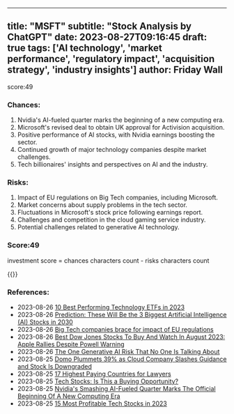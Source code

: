 
---
title: "MSFT"
subtitle: "Stock Analysis by ChatGPT"
date: 2023-08-27T09:16:45
draft: true
tags: ['AI technology', 'market performance', 'regulatory impact', 'acquisition strategy', 'industry insights']
author: Friday Wall
---

score:49
### Chances:
1. Nvidia's AI-fueled quarter marks the beginning of a new computing era.
2. Microsoft's revised deal to obtain UK approval for Activision acquisition.
3. Positive performance of AI stocks, with Nvidia earnings boosting the sector.
4. Continued growth of major technology companies despite market challenges.
5. Tech billionaires' insights and perspectives on AI and the industry.
### Risks:
1. Impact of EU regulations on Big Tech companies, including Microsoft.
2. Market concerns about supply problems in the tech sector.
3. Fluctuations in Microsoft's stock price following earnings report.
4. Challenges and competition in the cloud gaming service industry.
5. Potential challenges related to generative AI technology.
### Score:49
investment score = chances characters count - risks characters count

{{<tradingview symbol="NASDAQ:MSFT">}}
### References:
- 2023-08-26 [10 Best Performing Technology ETFs in 2023](https://finance.yahoo.com/news/10-best-performing-technology-etfs-143502130.html?.tsrc=rss)
- 2023-08-26 [Prediction: These Will Be the 3 Biggest Artificial Intelligence (AI) Stocks in 2030](https://finance.yahoo.com/m/2c14d38a-6b3b-39b9-8aaa-25792a150014/prediction%3A-these-will-be-the.html?.tsrc=rss)
- 2023-08-26 [Big Tech companies brace for impact of EU regulations](https://finance.yahoo.com/video/big-tech-companies-brace-impact-211135930.html?.tsrc=rss)
- 2023-08-26 [Best Dow Jones Stocks To Buy And Watch In August 2023: Apple Rallies Despite Powell Warning](https://finance.yahoo.com/m/65b53896-faf4-3a06-9d0d-a63cf3c83192/best-dow-jones-stocks-to-buy.html?.tsrc=rss)
- 2023-08-26 [The One Generative AI Risk That No One Is Talking About](https://finance.yahoo.com/m/e6efec82-03ec-359e-974b-d5f651812caf/the-one-generative-ai-risk.html?.tsrc=rss)
- 2023-08-25 [Domo Plummets 39% as Cloud Company Slashes Guidance and Stock Is Downgraded](https://finance.yahoo.com/m/283451ad-f6fc-312a-ab94-590171d25dee/domo-plummets-39%25-as-cloud.html?.tsrc=rss)
- 2023-08-25 [17 Highest Paying Countries for Lawyers](https://finance.yahoo.com/news/17-highest-paying-countries-lawyers-120432456.html?.tsrc=rss)
- 2023-08-25 [Tech Stocks: Is This a Buying Opportunity?](https://finance.yahoo.com/news/tech-stocks-buying-opportunity-225300474.html?.tsrc=rss)
- 2023-08-25 [Nvidia's Smashing AI-Fueled Quarter Marks The Official Beginning Of A New Computing Era](https://finance.yahoo.com/news/nvidias-smashing-ai-fueled-quarter-195831671.html?.tsrc=rss)
- 2023-08-25 [15 Most Profitable Tech Stocks in 2023](https://finance.yahoo.com/news/15-most-profitable-tech-stocks-194054792.html?.tsrc=rss)


                